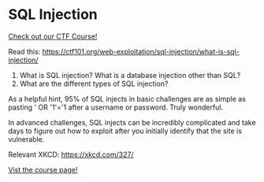 # SQL Injection

[Check out our CTF Course!](https://academy.hoppersroppers.org/mod/page/view.php?id=630)

Read this: <https://ctf101.org/web-exploitation/sql-injection/what-is-sql-injection/>

1. What is SQL injection? What is a database injection other than SQL?
2. What are the different types of SQL injection?

As a helpful hint, 95% of SQL injects in basic challenges are as simple as pasting ' OR '1'='1 after a username or password. Truly wonderful.

In advanced challenges, SQL injects can be incredibly complicated and take days to figure out how to exploit after you initially identify that the site is vulnerable.

Relevant XKCD: <https://xkcd.com/327/>

[Vist the course page!](https://academy.hoppersroppers.org/mod/page/view.php?id=630)
